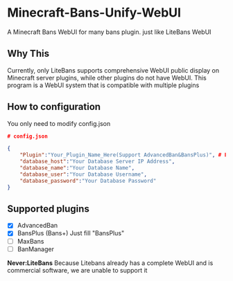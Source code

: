 # Minecraft-Bans-Unify-WebUI
A Minecraft Bans WebUI for many bans plugin. just like LiteBans WebUI
## Why This
Currently, only LiteBans supports comprehensive WebUI public display on Minecraft server plugins, while other plugins do not have WebUI. This program is a WebUI system that is compatible with multiple plugins  
## How to configuration
You only need to modify config.json  
``` Json
# config.json

{
    "Plugin":"Your_Plugin_Name_Here(Support AdvancedBan&BansPlus)", # Fill in the supported plugins name according to the table below
    "database_host":"Your Database Server IP Address",
    "database_name":"Your Database Name",
    "database_user":"Your Database Username",
    "database_password":"Your Database Password"
}
```
## Supported plugins
- [x] AdvancedBan
- [x] BansPlus (Bans+) Just fill "BansPlus"
- [ ] MaxBans
- [ ] BanManager

 **Never:LiteBans**   Because Litebans already has a complete WebUI and is commercial software, we are unable to support it
